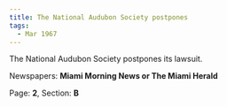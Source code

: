```yaml
---  
title: The National Audubon Society postpones  
tags:  
  - Mar 1967  
---  
```

  
The National Audubon Society postpones its lawsuit.  
  
Newspapers: **Miami Morning News or The Miami Herald**  
  
Page: **2**, Section: **B** 
